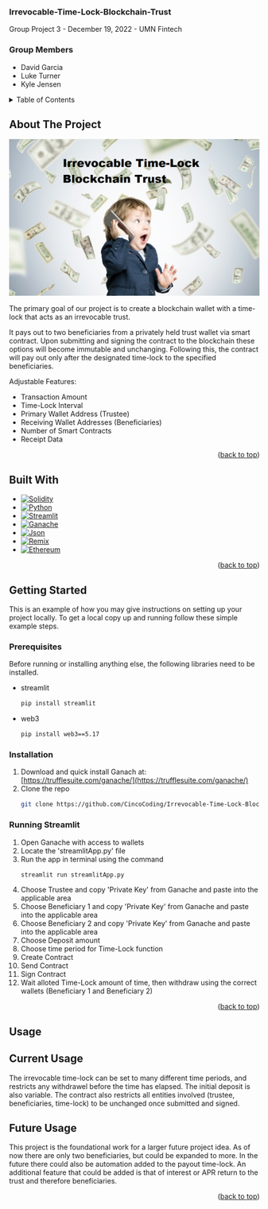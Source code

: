 <a name="readme-top"></a>

### Irrevocable-Time-Lock-Blockchain-Trust

Group Project 3 - December 19, 2022 - UMN Fintech

### Group Members
- David Garcia 
- Luke Turner
- Kyle Jensen

<!-- TABLE OF CONTENTS -->
<details>
  <summary>Table of Contents</summary>
  <ol>
    <li>
      <a href="#about-the-project">About The Project</a>
      <ul>
        <li><a href="#built-with">Built With</a></li>
      </ul>
    </li>
    <li>
      <a href="#getting-started">Getting Started</a>
      <ul>
        <li><a href="#prerequisites">Prerequisites</a></li>
        <li><a href="#installation">Installation</a></li>
      </ul>
    </li>
    <li><a href="#usage">Usage</a></li>
  </ol>
</details>

<!-- ABOUT THE PROJECT -->
## About The Project

![Irrevocable Time Lock Trust](baby-trust-pic-edit.png)

The primary goal of our project is to create a blockchain wallet with a time-lock that acts as an irrevocable trust.  

It pays out to two beneficiaries from a privately held trust wallet via smart contract.  Upon submitting and signing the contract to the blockchain these options will become immutable and unchanging.  Following this, the contract will pay out only after the designated time-lock to the specified beneficiaries.

Adjustable Features:
* Transaction Amount
* Time-Lock Interval
* Primary Wallet Address (Trustee)
* Receiving Wallet Addresses (Beneficiaries)
* Number of Smart Contracts
* Receipt Data


<p align="right">(<a href="#readme-top">back to top</a>)</p>

<!-- BUILT WITH -->
## Built With

* [![Solidity][Solidity.io]][Solidity-url]
* [![Python][Python.org]][Python-url]
* [![Streamlit][Streamlit.io]][Streamlit-url]
* [![Ganache][Trufflesuite.com]][Ganache-url]
* [![Json][Json.org]][Json-url]
* [![Remix][Remix.ethereum.org]][Remix-url]
* [![Ethereum][Ethereum.org]][Ethereum-url]

<p align="right">(<a href="#readme-top">back to top</a>)</p>


<!-- GETTING STARTED -->
## Getting Started

This is an example of how you may give instructions on setting up your project locally.
To get a local copy up and running follow these simple example steps.

### Prerequisites

Before running or installing anything else, the following libraries need to be installed.
* streamlit
  ```sh
  pip install streamlit
  ```
  
* web3
  ```sh
  pip install web3==5.17
  ```


### Installation


1. Download and quick install Ganach at: [https://trufflesuite.com/ganache/](https://trufflesuite.com/ganache/)
2. Clone the repo
   ```sh
   git clone https://github.com/CincoCoding/Irrevocable-Time-Lock-Blockchain-Trust.git
   ```
   
### Running Streamlit

1. Open Ganache with access to wallets
2. Locate the 'streamlitApp.py' file
3. Run the app in terminal using the command
   ```sh
   streamlit run streamlitApp.py
   ```
4. Choose Trustee and copy 'Private Key' from Ganache and paste into the applicable area
5. Choose Beneficiary 1 and copy 'Private Key' from Ganache and paste into the applicable area
6. Choose Beneficiary 2 and copy 'Private Key' from Ganache and paste into the applicable area
7. Choose Deposit amount
8. Choose time period for Time-Lock function
9. Create Contract
10. Send Contract
11. Sign Contract
12. Wait alloted Time-Lock amount of time, then withdraw using the correct wallets (Beneficiary 1 and Beneficiary 2)


<p align="right">(<a href="#readme-top">back to top</a>)</p>

<!-- USAGE -->
## Usage

## Current Usage

The irrevocable time-lock can be set to many different time periods, and restricts any withdrawel before the time has elapsed.  The initial deposit is also variable.  The contract also restricts all entities involved (trustee, beneficiaries, time-lock) to be unchanged once submitted and signed.


## Future Usage

This project is the foundational work for a larger future project idea.  As of now there are only two beneficiaries, but could be expanded to more.  In the future there could also be automation added to the payout time-lock.  An additional feature that could be added is that of interest or APR return to the trust and therefore beneficiaries.


<p align="right">(<a href="#readme-top">back to top</a>)</p>

<!-- MARKDOWN LINKS & IMAGES -->
<!-- https://www.markdownguide.org/basic-syntax/#reference-style-links -->
[product-screenshot]: baby-trust-pic-edit.png
[Solidity.io]: https://img.shields.io/badge/solidity-363636?style=for-the-badge&logo=solidity&logoColor=white
[Solidity-url]: https://www.solidity.io/
[Python.org]: https://img.shields.io/badge/python-3776AB?style=for-the-badge&logo=python&logoColor=61DAFB
[Python-url]: https://www.python.org/
[Streamlit.io]: https://img.shields.io/badge/streamlit.io-FF4B4B?style=for-the-badge&logo=streamlit&logoColor=4FC08D
[Streamlit-url]: https://streamlit.io/
[Trufflesuite.com]: https://img.shields.io/badge/ganache-icon?style=for-the-badge&logo=ganache&logoColor=white
[Ganache-url]: https://trufflesuite.com/ganache/
[Json.org]: https://img.shields.io/badge/Json-000000?style=for-the-badge&logo=json&logoColor=FF3E00
[Json-url]: https://www.json.org/json-en.html
[Remix.ethereum.org]: https://img.shields.io/badge/Remix-000000?style=for-the-badge&logo=remix&logoColor=white
[Remix-url]: https://remix.ethereum.org/
[Ethereum.org]: https://img.shields.io/badge/Ethereum-3C3C3D?style=for-the-badge&logo=ethereum&logoColor=white
[Ethereum-url]: https://ethereum.org/en/

